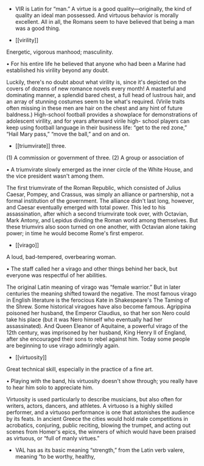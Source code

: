 - VIR  is  Latin  for  “man.”  A  virtue  is  a  good  quality—originally,  the  kind  of  quality  an  ideal  man
possessed. And virtuous behavior is morally excellent. All in all, the Romans seem to have believed
that being a man was a good thing.

- [[virility]] 

 Energetic, vigorous manhood; masculinity. 

•  For  his  entire  life  he  believed  that  anyone  who  had  been  a  Marine  had  established  his  virility
beyond any doubt. 

Luckily,  there's  no  doubt  about  what  virility  is,  since  it's  depicted  on  the  covers  of  dozens  of  new
romance novels every month! A masterful and dominating manner, a splendid bared chest, a full head
of  lustrous  hair,  and  an  array  of  stunning  costumes  seem  to  be  what's  required.  (Virile  traits  often
missing  in  these  men  are  hair  on  the  chest  and  any  hint  of  future  baldness.)  High-school  football
provides a showplace for demonstrations of adolescent virility, and for years afterward virile high-
school  players  can  keep  using  football  language  in  their  business  life:  “get  to  the  red  zone,”  “Hail
Mary pass,” “move the ball,” and on and on.

- [[triumvirate]] 
three. 

 (1) A commission or government of three. (2) A group or association of

• A triumvirate slowly emerged as the inner circle of the White House, and the vice president wasn't
among them. 

The first triumvirate of the Roman Republic, which consisted of Julius Caesar, Pompey, and Crassus,
was simply an alliance or partnership, not a formal institution of the government. The alliance didn't
last  long,  however,  and  Caesar  eventually  emerged  with  total  power.  This  led  to  his  assassination,
after  which  a  second  triumvirate  took  over,  with  Octavian,  Mark  Antony,  and  Lepidus  dividing  the
Roman world among themselves. But these triumvirs also soon turned on one another, with Octavian
alone taking power; in time he would become Rome's first emperor.

- [[virago]] 

 A loud, bad-tempered, overbearing woman. 

• The staff called her a virago and other things behind her back, but everyone was respectful of her
abilities. 

The original Latin meaning of virago was “female warrior.” But in later centuries the meaning shifted
toward  the  negative.  The  most  famous  virago  in  English  literature  is  the  ferocious  Kate  in
Shakespeare's  The  Taming  of  the  Shrew.  Some  historical  viragoes  have  also  become  famous.
Agrippina  poisoned  her  husband,  the  Emperor  Claudius,  so  that  her  son  Nero  could  take  his  place
(but it was Nero himself who eventually had her assassinated). And Queen Eleanor of Aquitaine, a
powerful virago of the 12th century, was imprisoned by her husband, King Henry II of England, after
she  encouraged  their  sons  to  rebel  against  him.  Today  some  people  are  beginning  to  use  virago
admiringly again.

- [[virtuosity]] 

 Great technical skill, especially in the practice of a fine art. 

•  Playing  with  the  band,  his  virtuosity  doesn't  show  through;  you  really  have  to  hear  him  solo  to
appreciate him. 

Virtuosity is used particularly to describe musicians, but also often for writers, actors, dancers, and
athletes. A virtuoso is a highly skilled performer, and a virtuoso performance is one that astonishes
the  audience  by  its  feats.  In  ancient  Greece  the  cities  would  hold  male  competitions  in  acrobatics,
conjuring, public reciting, blowing the trumpet, and acting out scenes from Homer's epics, the winners
of which would have been praised as virtuous, or “full of manly virtues.”

- VAL has as its basic meaning “strength,” from the Latin verb valere, meaning “to be worthy, healthy,
